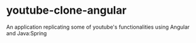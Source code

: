 # youtube-clone-angular
An application replicating some of youtube's functionalities using Angular and Java:Spring
